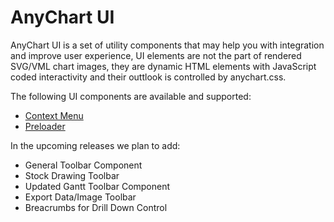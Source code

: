 # AnyChart UI

AnyChart UI is a set of utility components that may help you with integration and improve user experience, UI elements are not the part of rendered SVG/VML chart images, they are dynamic HTML elements with JavaScript coded interactivity and their outtlook is controlled by anychart.css.

The following UI components are available and supported:

* [Context Menu](Context_Menu)
* [Preloader](Preloader)

In the upcoming releases we plan to add:

* General Toolbar Component
* Stock Drawing Toolbar
* Updated Gantt Toolbar Component
* Export Data/Image Toolbar
* Breacrumbs for Drill Down Control